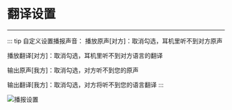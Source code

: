 # 翻译设置

---

::: tip 自定义设置播报声音：
播放原声[对方]：取消勾选，耳机里听不到对方原声

播放翻译[对方]：取消勾选，耳机里听不到对方语言的翻译

输出原声[我方]：取消勾选，对方听不到您的原声

输出翻译[我方]：取消勾选，对方将听不到您的语言翻译
:::

![播报设置](https://bu.dusays.com/2024/11/14/6735bd952e480.png)
